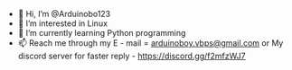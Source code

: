 - 👋 Hi, I’m @Arduinobo123
- 👀 I’m interested in Linux
- 🌱 I’m currently learning Python programming
- 📫 Reach me through my E - mail = arduinoboy.vbps@gmail.com or My discord server for faster reply - https://discord.gg/f2mfzWJ7

<!---
Arduinobo123/Arduinobo123 is a ✨ special ✨ repository because its `README.md` (this file) appears on your GitHub profile.
You can click the Preview link to take a look at your changes.
--->
